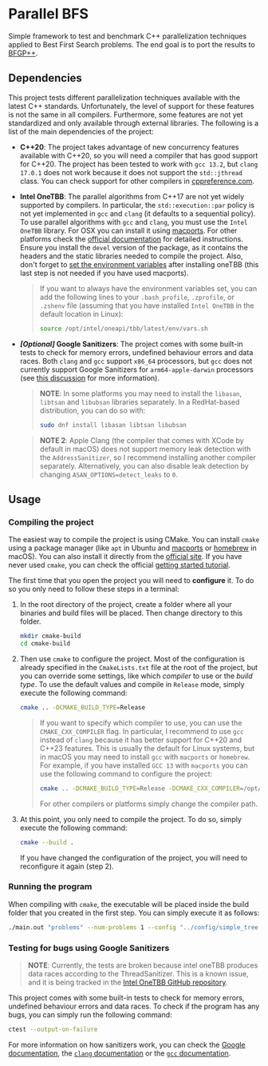 # Parallel BFS

Simple framework to test and benchmark C++ parallelization techniques applied to Best First Search problems.
The end goal is to port the results to [BFGP++](https://github.com/jsego/bfgp-pp).

## Dependencies

This project tests different parallelization techniques available with the latest C++ standards. Unfortunately, the
level of support for these features is not the same in all compilers. Furthermore, some features are not yet
standardized and only available through external libraries. The following is a list of the main dependencies of
the project:

- **C++20**: The project takes advantage of new concurrency features available with C++20, so you
  will need a compiler that has good support for C++20. The project has been tested to work with `gcc 13.2`, but
  `clang 17.0.1` does not work because it does not support the `std::jthread` class. You can check support for other
  compilers in [cppreference.com](https://en.cppreference.com/w/cpp/compiler_support).


- **Intel OneTBB**: The parallel algorithms from C++17 are not yet widely supported by compilers. In particular, the
  `std::execution::par` policy is not yet implemented in `gcc` and `clang` (it defaults to a sequential policy).
  To use parallel algorithms with `gcc` and `clang`, you must use the `Intel OneTBB` library. For OSX you can install
  it using [macports](https://ports.macports.org/port/onetbb/). For other platforms check the
  [official documentation](https://www.intel.com/content/www/us/en/docs/onetbb/get-started-guide/2021-6/install-onetbb-on-linux-os.html)
  for detailed instructions. Ensure you install the `devel` version of the package, as it contains the headers and
  the static libraries needed to compile the project. Also, don't forget to [set the environment variables](https://www.intel.com/content/www/us/en/docs/onetbb/get-started-guide/2021-6/overview.html#BEFORE-YOU-BEGIN)
  after installing oneTBB (this last step is not needed if you have used macports).

  > If you want to always have the environment variables set, you can add the following lines to your `.bash_profile`,
  > `.zprofile`, or `.zshenv` file (assuming that you have installed `Intel OneTBB` in the default location in Linux):
  > ```bash
  > source /opt/intel/oneapi/tbb/latest/env/vars.sh
  > ```


- **_[Optional]_ Google Sanitizers**: The project comes with some built-in tests to check for memory errors, undefined
  behaviour errors and data races. Both `clang` and `gcc` support `x86_64` processors, but `gcc` does not currently
  support Google Sanitizers for `arm64-apple-darwin` processors (see
  [this discussion](https://github.com/orgs/Homebrew/discussions/3384) for more information).

  > **NOTE**: In some platforms you may need to install the `libasan`, `libtsan` and `libubsan` libraries separately.
  > In a RedHat-based distribution, you can do so with:
  > ```bash
  > sudo dnf install libasan libtsan libubsan
  > ```

  > **NOTE 2**: Apple Clang (the compiler that comes with XCode by default in macOS) does not support memory leak
  > detection with the `AddressSanitizer`, so I recommend installing another compiler separately. Alternatively, you can
  > also disable leak detection by changing `ASAN_OPTIONS=detect_leaks` to `0`.
  
  

## Usage

### Compiling the project

The easiest way to compile the project is using CMake. You can install `cmake` using a package manager (like `apt` in
Ubuntu and [macports](https://www.macports.org/) or [homebrew](https://brew.sh/) in macOS). You can also install it
directly from the [official site](https://cmake.org/). If you have never used `cmake`, you can check the official
[getting started tutorial](https://cmake.org/cmake/help/book/mastering-cmake/chapter/Getting%20Started.html).

The first time that you open the project you will need to **configure** it. To do so you only need to follow these steps
in a terminal:

1. In the root directory of the project, create a folder where all your binaries and build files will be placed.
Then change directory to this folder.

    ```bash
    mkdir cmake-build
    cd cmake-build
    ```
2. Then use `cmake` to configure the project. Most of the configuration is already specified in the `CmakeLists.txt` file
at the root of the project, but you can override some settings, like which *compiler* to use or the *build type*.
To use the default values and compile in `Release` mode, simply execute the following command:

    ```bash
    cmake .. -DCMAKE_BUILD_TYPE=Release
    ```

    >    If you want to specify which compiler to use, you can use the `CMAKE_CXX_COMPILER` flag. In particular, I
   > recommend to use `gcc` instead of `clang` because it has better support for C++20 and C++23 features. This is usually
   > the default for Linux systems, but in macOS you may need to install `gcc` with `macports` or `homebrew`. For example,
   > if you have installed `GCC 13` with `macports` you can use the following command to configure the project:
   >    ```bash
   >    cmake .. -DCMAKE_BUILD_TYPE=Release -DCMAKE_CXX_COMPILER=/opt/local/bin/g++-mp-13
   >    ```
   > For other compilers or platforms simply change the compiler path.

3. At this point, you only need to compile the project. To do so, simply execute the following command:

    ```bash
    cmake --build .
    ```

    If you have changed the configuration of the project, you will need to reconfigure it again (step 2).

### Running the program

When compiling with `cmake`, the executable will be placed inside the build folder that you created in the first step.
You can simply execute it as follows:

```bash
./main.out "problems" --num-problems 1 --config "../config/simple_tree.yaml"
```

### Testing for bugs using Google Sanitizers

> **NOTE**: Currently, the tests are broken because intel oneTBB produces data races according to the ThreadSanitizer.
> This is a known issue, and it is being tracked in the [Intel OneTBB GitHub repository](https://github.com/oneapi-src/oneTBB/issues/1290).

This project comes with some built-in tests to check for memory errors, undefined behaviour errors and data races. To
check if the program has any bugs, you can simply run the following command:

```bash
ctest --output-on-failure
```

For more information on how sanitizers work, you can check the [Google documentation](https://github.com/google/sanitizers/wiki),
the [`clang` documentation](https://clang.llvm.org/docs/UsersManual.html#controlling-code-generation) or the
[`gcc` documentation](https://gcc.gnu.org/onlinedocs/gcc/Instrumentation-Options.html#index-fsanitize_003daddress).

